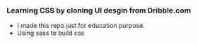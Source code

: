 ### Learning CSS by cloning UI desgin from Dribble.com 
- I made this repo just for education purpose.
- Using sass to build css 
